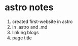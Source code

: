 # astro notes


1. created first-website in astro
2. in .astro and .md
3. linking blogs
4. page title

